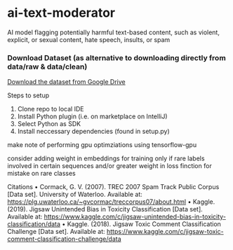 # ai-text-moderator
AI model flagging potentially harmful text-based content, such as violent, explicit, or sexual content, hate speech, insults, or spam

### Download Dataset (as alternative to downloading directly from data/raw & data/clean)
[Download the dataset from Google Drive](https://drive.google.com/drive/folders/1oZYg86yW4SJTQVdV3iR5N0IkcwxV_0zP?usp=sharing)


Steps to setup
1. Clone repo to local IDE
2. Install Python plugin (i.e. on marketplace on IntelliJ)
3. Select Python as SDK
4. Install neccessary dependencies (found in setup.py)

make note of performing gpu optimziations using tensorflow-gpu

consider adding weight in embeddings for training only if rare labels involved in certain sequences and/or greater weight in loss finction for mistake on rare classes

Citations
	•	Cormack, G. V. (2007). TREC 2007 Spam Track Public Corpus [Data set]. University of Waterloo. Available at: https://plg.uwaterloo.ca/~gvcormac/treccorpus07/about.html
    •	Kaggle. (2019). Jigsaw Unintended Bias in Toxicity Classification [Data set]. Available at: https://www.kaggle.com/c/jigsaw-unintended-bias-in-toxicity-classification/data
	•	Kaggle. (2018). Jigsaw Toxic Comment Classification Challenge [Data set]. Available at: https://www.kaggle.com/c/jigsaw-toxic-comment-classification-challenge/data
